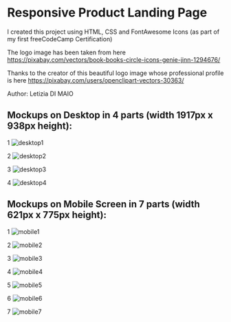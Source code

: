 # Responsive Product Landing Page

I created this project using HTML, CSS and FontAwesome Icons
(as part of my first freeCodeCamp Certification)

The logo image has been taken from here 
https://pixabay.com/vectors/book-books-circle-icons-genie-jinn-1294676/

Thanks to the creator of this beautiful logo image whose professional profile is here https://pixabay.com/users/openclipart-vectors-30363/

Author: Letizia DI MAIO

## Mockups on Desktop in 4 parts (width 1917px x 938px height):

1
![desktop1](https://user-images.githubusercontent.com/109817389/236633909-eaef9dec-7e2f-4778-b469-4177c39e109d.JPG)

2
![desktop2](https://user-images.githubusercontent.com/109817389/236633925-2dfba84e-61d0-4192-b561-0e580770cb85.JPG)

3 
![desktop3](https://user-images.githubusercontent.com/109817389/236633994-fcd3b013-3ddf-49d7-be05-e2c8dda87aeb.JPG)

4
![desktop4](https://user-images.githubusercontent.com/109817389/236634012-a7e87580-cf55-448a-abbb-b342d3ae363d.JPG)

## Mockups on Mobile Screen in 7 parts (width 621px x 775px height):

1
![mobile1](https://user-images.githubusercontent.com/109817389/236634112-f0d1dccc-4334-46a8-89ab-29262c03c8a9.JPG)

2
![mobile2](https://user-images.githubusercontent.com/109817389/236634128-c90cd1f8-bf66-4204-b779-75a5c306f00b.JPG)

3
![mobile3](https://user-images.githubusercontent.com/109817389/236634148-f186a37c-70d9-4f4f-a829-7a6bea8baea4.JPG)

4
![mobile4](https://user-images.githubusercontent.com/109817389/236634165-d74c0a5c-9af0-4eb0-b82b-7ec4d1566917.JPG)

5
![mobile5](https://user-images.githubusercontent.com/109817389/236634172-bb5542f0-ea03-470f-addf-756f8fbe37f7.JPG)

6
![mobile6](https://user-images.githubusercontent.com/109817389/236634183-9d383083-d29b-4448-9ddd-3a99c3cad6cb.JPG)

7
![mobile7](https://user-images.githubusercontent.com/109817389/236634190-e502769a-daef-4a58-a12e-eb50bf4bede2.JPG)




